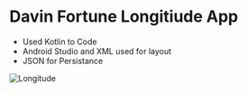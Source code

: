 # Davin Fortune Longitiude App

   

- Used Kotlin to Code
- Android Studio and XML used for layout
- JSON for Persistance

![Longitude](https://cdn.glitch.com/4be4b870-a1f4-45ed-97f0-ebf1becf0bcb%2Flogo.png?v=1583697708254)